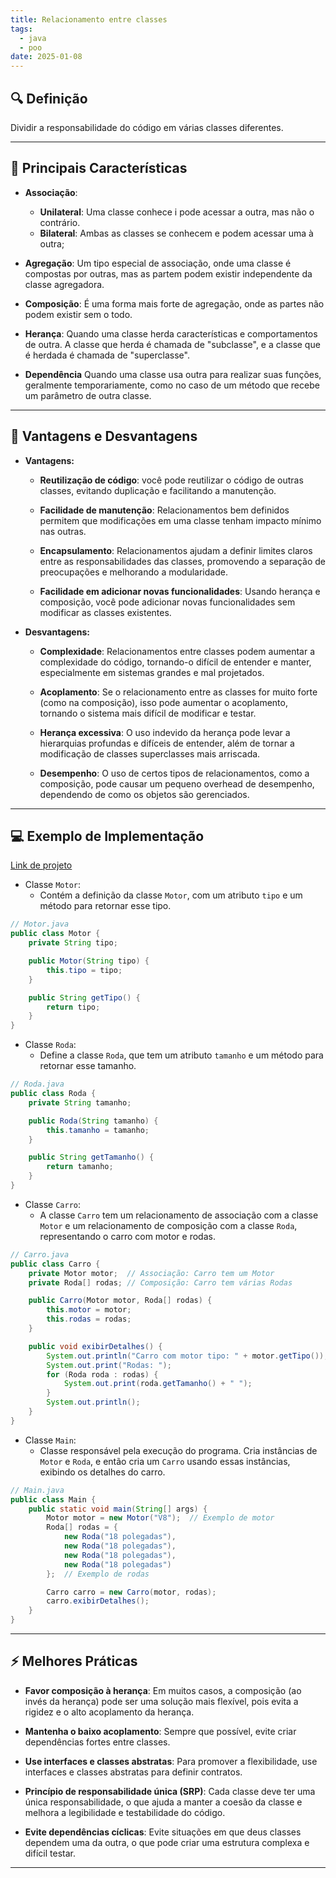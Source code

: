 ```yaml
---
title: Relacionamento entre classes
tags:
  - java
  - poo
date: 2025-01-08
---
```


## 🔍 Definição

Dividir a responsabilidade do código em várias classes diferentes.

---

## 📝 Principais Características

- **Associação**:
	- **Unilateral**: Uma classe conhece i pode acessar a outra, mas não o contrário.
	- **Bilateral**: Ambas as classes se conhecem e podem acessar uma à outra;
	
- **Agregação**: Um tipo especial de associação, onde uma classe é compostas por outras, mas as partem podem existir independente da classe agregadora.

- **Composição**: É uma forma mais forte de agregação, onde as partes não podem existir sem o todo.

- **Herança**: Quando uma classe herda características e comportamentos de outra. A classe que herda é chamada de "subclasse", e a classe que é herdada é chamada de "superclasse".

- **Dependência** Quando uma classe usa outra para realizar suas funções, geralmente temporariamente, como no caso de um método que recebe um parâmetro de outra classe.

---

## 🧩 Vantagens e Desvantagens

- **Vantagens:**
	- **Reutilização de código**: você pode reutilizar o código de outras classes, evitando duplicação e facilitando a manutenção.
	  
	- **Facilidade de manutenção**: Relacionamentos bem definidos permitem que modificações em uma classe tenham impacto mínimo nas outras.
	  
	- **Encapsulamento**: Relacionamentos ajudam a definir limites claros entre as responsabilidades das classes, promovendo a separação de preocupações e melhorando a modularidade.
	  
	- **Facilidade em adicionar novas funcionalidades**: Usando herança e composição, você pode adicionar novas funcionalidades sem modificar as classes existentes.
	
- **Desvantagens:**
	- **Complexidade**: Relacionamentos entre classes podem aumentar a complexidade do código, tornando-o difícil de entender e manter, especialmente em sistemas grandes e mal projetados.
	  
	- **Acoplamento**: Se o relacionamento entre as classes for muito forte (como na composição), isso pode aumentar o acoplamento, tornando o sistema mais difícil de modificar e testar.
	  
	- **Herança excessiva**: O uso indevido da herança pode levar a hierarquias profundas e difíceis de entender, além de tornar a modificação de classes superclasses mais arriscada.
	  
	- **Desempenho**: O uso de certos tipos de relacionamentos, como a composição, pode causar um pequeno overhead de desempenho, dependendo de como os objetos são gerenciados.

---

## 💻 Exemplo de Implementação

[Link de projeto]([bllakk/LibertyWalk-Java](https://github.com/bllakk/LibertyWalk-Java))

- Classe `Motor`: 
	- Contém a definição da classe `Motor`, com um atributo `tipo` e um método para retornar esse tipo.
```java
// Motor.java
public class Motor {
    private String tipo;

    public Motor(String tipo) {
        this.tipo = tipo;
    }

    public String getTipo() {
        return tipo;
    }
}

```

- Classe `Roda`: 
	- Define a classe `Roda`, que tem um atributo `tamanho` e um método para retornar esse tamanho.
```java
// Roda.java
public class Roda {
    private String tamanho;

    public Roda(String tamanho) {
        this.tamanho = tamanho;
    }

    public String getTamanho() {
        return tamanho;
    }
}

```

- Classe `Carro`: 
	- A classe `Carro` tem um relacionamento de associação com a classe `Motor` e um relacionamento de composição com a classe `Roda`, representando o carro com motor e rodas.
```java
// Carro.java
public class Carro {
    private Motor motor;  // Associação: Carro tem um Motor
    private Roda[] rodas; // Composição: Carro tem várias Rodas

    public Carro(Motor motor, Roda[] rodas) {
        this.motor = motor;
        this.rodas = rodas;
    }

    public void exibirDetalhes() {
        System.out.println("Carro com motor tipo: " + motor.getTipo());
        System.out.print("Rodas: ");
        for (Roda roda : rodas) {
            System.out.print(roda.getTamanho() + " ");
        }
        System.out.println();
    }
}

```

- Classe `Main`:
	- Classe responsável pela execução do programa. Cria instâncias de `Motor` e `Roda`, e então cria um `Carro` usando essas instâncias, exibindo os detalhes do carro.
```java
// Main.java
public class Main {
    public static void main(String[] args) {
        Motor motor = new Motor("V8");  // Exemplo de motor
        Roda[] rodas = {
            new Roda("18 polegadas"),
            new Roda("18 polegadas"),
            new Roda("18 polegadas"),
            new Roda("18 polegadas")
        };  // Exemplo de rodas

        Carro carro = new Carro(motor, rodas);
        carro.exibirDetalhes();
    }
}

```
---

## ⚡ Melhores Práticas

- **Favor composição à herança**: Em muitos casos, a composição (ao invés da herança) pode ser uma solução mais flexível, pois evita a rigidez e o alto acoplamento da herança.
  
- **Mantenha o baixo acoplamento**: Sempre que possível, evite criar dependências fortes entre classes.
  
- **Use interfaces e classes abstratas**: Para promover a flexibilidade, use interfaces e classes abstratas para definir contratos.
  
- **Princípio de responsabilidade única (SRP)**: Cada classe deve ter uma única responsabilidade, o que ajuda a manter a coesão da classe e melhora a legibilidade e testabilidade do código.
  
- **Evite dependências cíclicas**: Evite situações em que deus classes dependem uma da outra, o que pode criar uma estrutura complexa e difícil testar.

---
